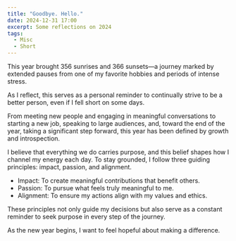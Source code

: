 ```yaml
---
title: "Goodbye. Hello."
date: 2024-12-31 17:00
excerpt: Some reflections on 2024
tags:
  - Misc
  - Short
---
```


This year brought 356 sunrises and 366 sunsets—a journey marked by extended
pauses from one of my favorite hobbies and periods of intense stress.
 
 As I reflect, this serves as a personal reminder to continually strive to be a
better person, even if I fell short on some days.
 
 From meeting new people and engaging in meaningful conversations to starting a
new job, speaking to large audiences, and, toward the end of the year, taking a
significant step forward, this year has been defined by growth and
introspection.
 
 I believe that everything we do carries purpose, and this belief shapes how I
channel my energy each day. To stay grounded, I follow three guiding
principles: impact, passion, and alignment.
 
 - Impact: To create meaningful contributions that benefit others.
 - Passion: To pursue what feels truly meaningful to me.
 - Alignment: To ensure my actions align with my values and ethics.
 
 These principles not only guide my decisions but also serve as a constant
reminder to seek purpose in every step of the journey.
 
 As the new year begins, I want to feel hopeful about making a difference.
